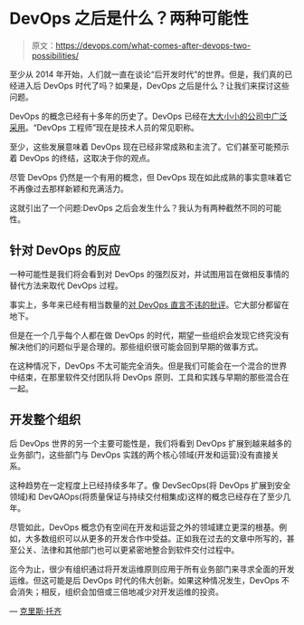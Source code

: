 # DevOps 之后是什么？两种可能性

> 原文：<https://devops.com/what-comes-after-devops-two-possibilities/>

至少从 2014 年开始，人们就一直在谈论“后开发时代”的世界。但是，我们真的已经进入后 DevOps 时代了吗？如果是，DevOps 之后是什么？让我们来探讨这些问题。

DevOps 的概念已经有十多年的历史了。DevOps 已经在[大大小小的公司中广泛采用](https://devops.com/state-devops-adoption-trends-2017/)。“DevOps 工程师”现在是技术人员的常见职称。

至少，这些发展意味着 DevOps 现在已经非常成熟和主流了。它们甚至可能预示着 DevOps 的终结，这取决于你的观点。

尽管 DevOps 仍然是一个有用的概念，但 DevOps 现在如此成熟的事实意味着它不再像过去那样新颖和充满活力。

这就引出了一个问题:DevOps 之后会发生什么？我认为有两种截然不同的可能性。

## **针对 DevOps 的反应**

一种可能性是我们将会看到对 DevOps 的强烈反对，并试图用旨在做相反事情的替代方法来取代 DevOps 过程。

事实上，多年来已经有相当数量的[对 DevOps 直言不讳的批评](https://lionfacelemonface.wordpress.com/2015/03/08/devops-is-bullshit-why-one-programmer-doesnt-do-it-anymore/)。它大部分都留在地下。

但是在一个几乎每个人都在做 DevOps 的时代，期望一些组织会发现它终究没有解决他们的问题似乎是合理的。那些组织很可能会回到早期的做事方式。

在这种情况下，DevOps 不太可能完全消失。但是我们可能会在一个混合的世界中结束，在那里软件交付团队将 DevOps 原则、工具和实践与早期的那些混合在一起。

## **开发整个组织**

后 DevOps 世界的另一个主要可能性是，我们将看到 DevOps 扩展到越来越多的业务部门，这些部门与 DevOps 实践的两个核心领域(开发和运营)没有直接关系。

这种趋势在一定程度上已经持续多年了。像 DevSecOps(将 DevOps 扩展到安全领域)和 DevQAOps(将质量保证与持续交付相集成)这样的概念已经存在了至少几年。

尽管如此，DevOps 概念仍有空间在开发和运营之外的领域建立更深的根基。例如，大多数组织可以从更多的开发合作中受益。正如我在过去的文章中所写的，甚至公关、法律和其他部门也可以更紧密地整合到软件交付过程中。

迄今为止，很少有组织通过将开发运维原则应用于所有业务部门来寻求全面的开发运维。但这可能是后 DevOps 时代的伟大创新。如果这种情况发生，DevOps 不会消失；相反，组织会加倍或三倍地减少对开发运维的投资。

— [克里斯·托齐](https://devops.com/author/chris-tozzi/)